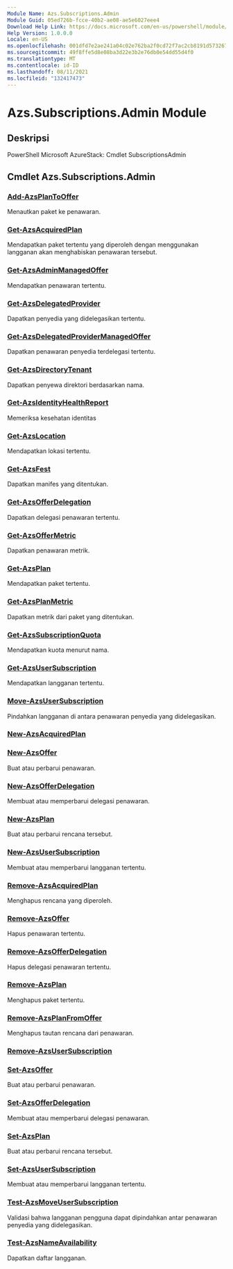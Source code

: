 ```yaml
---
Module Name: Azs.Subscriptions.Admin
Module Guid: 05ed726b-fcce-40b2-ae08-ae5e6027eee4
Download Help Link: https://docs.microsoft.com/en-us/powershell/module/azs.subscriptions.admin
Help Version: 1.0.0.0
Locale: en-US
ms.openlocfilehash: 001dfd7e2ae241a04c02e762ba2f0cd72f7ac2cb8191d57326712278786d0989
ms.sourcegitcommit: 49f8ffe5d8e08ba3d22e3b2e76db0e54dd55d4f0
ms.translationtype: MT
ms.contentlocale: id-ID
ms.lasthandoff: 08/11/2021
ms.locfileid: "132417473"
---
```

# Azs.Subscriptions.Admin Module
## Deskripsi
PowerShell Microsoft AzureStack: Cmdlet SubscriptionsAdmin

## Cmdlet Azs.Subscriptions.Admin
### [Add-AzsPlanToOffer](Add-AzsPlanToOffer.md)
Menautkan paket ke penawaran.

### [Get-AzsAcquiredPlan](Get-AzsAcquiredPlan.md)
Mendapatkan paket tertentu yang diperoleh dengan menggunakan langganan akan menghabiskan penawaran tersebut.

### [Get-AzsAdminManagedOffer](Get-AzsAdminManagedOffer.md)
Mendapatkan penawaran tertentu.

### [Get-AzsDelegatedProvider](Get-AzsDelegatedProvider.md)
Dapatkan penyedia yang didelegasikan tertentu.

### [Get-AzsDelegatedProviderManagedOffer](Get-AzsDelegatedProviderManagedOffer.md)
Dapatkan penawaran penyedia terdelegasi tertentu.

### [Get-AzsDirectoryTenant](Get-AzsDirectoryTenant.md)
Dapatkan penyewa direktori berdasarkan nama.

### [Get-AzsIdentityHealthReport](Get-AzsIdentityHealthReport.md)
Memeriksa kesehatan identitas

### [Get-AzsLocation](Get-AzsLocation.md)
Mendapatkan lokasi tertentu.

### [Get-AzsFest](Get-AzsManifest.md)
Dapatkan manifes yang ditentukan.

### [Get-AzsOfferDelegation](Get-AzsOfferDelegation.md)
Dapatkan delegasi penawaran tertentu.

### [Get-AzsOfferMetric](Get-AzsOfferMetric.md)
Dapatkan penawaran metrik.

### [Get-AzsPlan](Get-AzsPlan.md)
Mendapatkan paket tertentu.

### [Get-AzsPlanMetric](Get-AzsPlanMetric.md)
Dapatkan metrik dari paket yang ditentukan.

### [Get-AzsSubscriptionQuota](Get-AzsSubscriptionQuota.md)
Mendapatkan kuota menurut nama.

### [Get-AzsUserSubscription](Get-AzsUserSubscription.md)
Mendapatkan langganan tertentu.

### [Move-AzsUserSubscription](Move-AzsUserSubscription.md)
Pindahkan langganan di antara penawaran penyedia yang didelegasikan.

### [New-AzsAcquiredPlan](New-AzsAcquiredPlan.md)


### [New-AzsOffer](New-AzsOffer.md)
Buat atau perbarui penawaran.

### [New-AzsOfferDelegation](New-AzsOfferDelegation.md)
Membuat atau memperbarui delegasi penawaran.

### [New-AzsPlan](New-AzsPlan.md)
Buat atau perbarui rencana tersebut.

### [New-AzsUserSubscription](New-AzsUserSubscription.md)
Membuat atau memperbarui langganan tertentu.

### [Remove-AzsAcquiredPlan](Remove-AzsAcquiredPlan.md)
Menghapus rencana yang diperoleh.

### [Remove-AzsOffer](Remove-AzsOffer.md)
Hapus penawaran tertentu.

### [Remove-AzsOfferDelegation](Remove-AzsOfferDelegation.md)
Hapus delegasi penawaran tertentu.

### [Remove-AzsPlan](Remove-AzsPlan.md)
Menghapus paket tertentu.

### [Remove-AzsPlanFromOffer](Remove-AzsPlanFromOffer.md)
Menghapus tautan rencana dari penawaran.

### [Remove-AzsUserSubscription](Remove-AzsUserSubscription.md)


### [Set-AzsOffer](Set-AzsOffer.md)
Buat atau perbarui penawaran.

### [Set-AzsOfferDelegation](Set-AzsOfferDelegation.md)
Membuat atau memperbarui delegasi penawaran.

### [Set-AzsPlan](Set-AzsPlan.md)
Buat atau perbarui rencana tersebut.

### [Set-AzsUserSubscription](Set-AzsUserSubscription.md)
Membuat atau memperbarui langganan tertentu.

### [Test-AzsMoveUserSubscription](Test-AzsMoveUserSubscription.md)
Validasi bahwa langganan pengguna dapat dipindahkan antar penawaran penyedia yang didelegasikan.

### [Test-AzsNameAvailability](Test-AzsNameAvailability.md)
Dapatkan daftar langganan.

